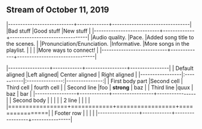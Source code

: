 ## Stream of October 11, 2019

|---------------------------+-------------+--------------------------------|
|Bad stuff                  |Good stuff   |New stuff                       |
|---------------------------+-------------+--------------------------------|
|Audio quality.             |Pace.        |Added song title to the scenes. |
|Pronunciation/Enunciation. |Informative. |More songs in the playlist.     |
|                           |             |More ways to connect!           |
|---------------------------+-------------+--------------------------------|

|-----------------+------------+-----------------+----------------|
| Default aligned |Left aligned| Center aligned  | Right aligned  |
|-----------------|:-----------|:---------------:|---------------:|
| First body part |Second cell | Third cell      | fourth cell    |
| Second line     |foo         | **strong**      | baz            |
| Third line      |quux        | baz             | bar            |
|-----------------+------------+-----------------+----------------|
| Second body     |            |                 |                |
| 2 line          |            |                 |                |
|=================+============+=================+================|
| Footer row      |            |                 |                |
|-----------------+------------+-----------------+----------------|
